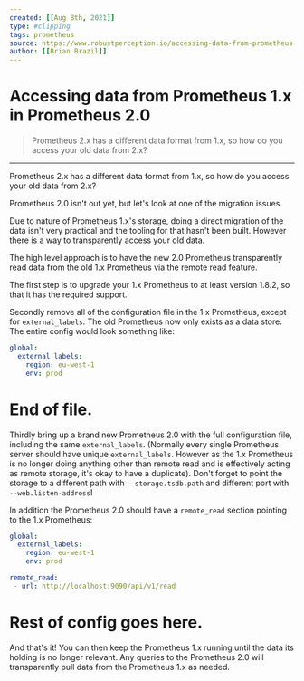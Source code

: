 ```yaml
---
created: [[Aug 8th, 2021]]
type: #clipping
tags: prometheus 
source: https://www.robustperception.io/accessing-data-from-prometheus-1-x-in-prometheus-2-0
author: [[Brian Brazil]] 
---
```

# Accessing data from Prometheus 1.x in Prometheus 2.0

> Prometheus 2.x has a different data format from 1.x, so how do you access your old data from 2.x?

---
Prometheus 2.x has a different data format from 1.x, so how do you access your old data from 2.x?

Prometheus 2.0 isn't out yet, but let's look at one of the migration issues.

Due to nature of Prometheus 1.x's storage, doing a direct migration of the data isn't very practical and the tooling for that hasn't been built. However there is a way to transparently access your old data.

The high level approach is to have the new 2.0 Prometheus transparently read data from the old 1.x Prometheus via the remote read feature.

The first step is to upgrade your 1.x Prometheus to at least version 1.8.2, so that it has the required support.

Secondly remove all of the configuration file in the 1.x Prometheus, except for `external_labels`. The old Prometheus now only exists as a data store. The entire config would look something like:
```yaml
global:
  external_labels:
    region: eu-west-1
    env: prod
```
# End of file.

Thirdly bring up a brand new Prometheus 2.0 with the full configuration file, including the same `external_labels`. (Normally every single Prometheus server should have unique `external_labels`. However as the 1.x Prometheus is no longer doing anything other than remote read and is effectively acting as remote storage, it's okay to have a duplicate). Don't forget to point the storage to a different path with `--storage.tsdb.path` and different port with `--web.listen-address`!

In addition the Prometheus 2.0 should have a `remote_read` section pointing to the 1.x Prometheus:
```yaml
global: 
  external_labels:
    region: eu-west-1
    env: prod

remote_read:
 - url: http://localhost:9090/api/v1/read
```
# Rest of config goes here.

And that's it! You can then keep the Prometheus 1.x running until the data its holding is no longer relevant. Any queries to the Prometheus 2.0 will transparently pull data from the Prometheus 1.x as needed.
